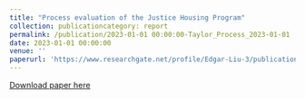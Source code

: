 ```yaml
---
title: "Process evaluation of the Justice Housing Program"
collection: publicationcategory: report
permalink: /publication/2023-01-01 00:00:00-Taylor_Process_2023-01-01
date: 2023-01-01 00:00:00
venue: ''
paperurl: 'https://www.researchgate.net/profile/Edgar-Liu-3/publication/377239656_Process_evaluation_of_the_Justice_Housing_Program/links/659cd3a32468df72d3044426/Process-evaluation-of-the-Justice-Housing-Program.pdf'
---
```

[Download paper here](https://www.researchgate.net/profile/Edgar-Liu-3/publication/377239656_Process_evaluation_of_the_Justice_Housing_Program/links/659cd3a32468df72d3044426/Process-evaluation-of-the-Justice-Housing-Program.pdf)
